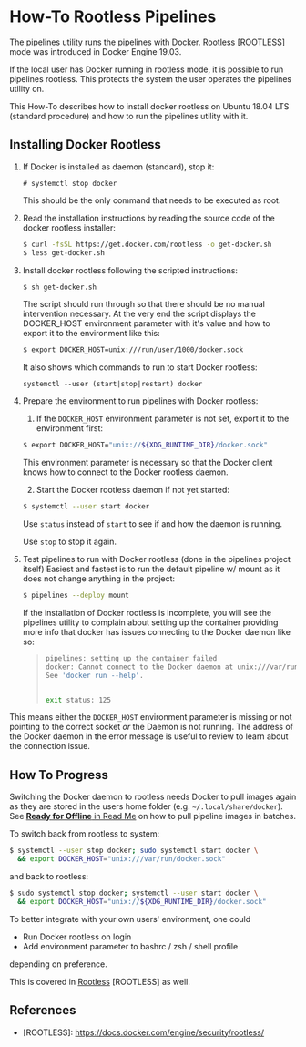 # How-To Rootless Pipelines

The pipelines utility runs the pipelines with Docker. [Rootless] \[ROOTLESS] mode was
introduced in Docker Engine 19.03.

If the local user has Docker running in rootless mode, it is possible to
run pipelines rootless. This protects the system the user operates the
pipelines utility on.

This How-To describes how to install docker rootless on Ubuntu 18.04 LTS
(standard procedure) and how to run the pipelines utility with it.

## Installing Docker Rootless

1.  If Docker is installed as daemon (standard), stop it:

    ```
    # systemctl stop docker
    ```

    This should be the only command that needs to be executed as root.

2.  Read the installation instructions by reading the source code of the
    docker rootless installer:

    ```bash
    $ curl -fsSL https://get.docker.com/rootless -o get-docker.sh
    $ less get-docker.sh
    ```

3.  Install docker rootless following the scripted instructions:

    ```bash
    $ sh get-docker.sh
    ```

    The script should run through so that there should be no manual
    intervention necessary. At the very end the script displays the
    DOCKER_HOST environment parameter with it's value and how to
    export it to the environment like this:

    ```bash
    $ export DOCKER_HOST=unix:///run/user/1000/docker.sock
    ```

    It also shows which commands to run to start Docker rootless:

    ```text
    systemctl --user (start|stop|restart) docker
    ```

4.  Prepare the environment to run pipelines with Docker rootless:

    1. If the `DOCKER_HOST` environment parameter is not set, export it to
    the environment first:

    ```bash
    $ export DOCKER_HOST="unix://${XDG_RUNTIME_DIR}/docker.sock"
    ```

    This environment parameter is necessary so that the Docker client
    knows how to connect to the Docker rootless daemon.

    2. Start the Docker rootless daemon if not yet started:

    ```bash
    $ systemctl --user start docker
    ```

    Use `status` instead of `start` to see if and how the daemon is running.

    Use `stop` to stop it again.

5.  Test pipelines to run with Docker rootless (done in the pipelines project
    itself)
    Easiest and fastest is to run the default pipeline w/ mount as it does
    not change anything in the project:

    ```bash
    $ pipelines --deploy mount
    ```

    If the installation of Docker rootless is incomplete, you will see the
    pipelines utility to complain about setting up the container providing
    more info that docker has issues connecting to the Docker daemon like so:

    > ```bash
    > pipelines: setting up the container failed
    > docker: Cannot connect to the Docker daemon at unix:///var/run/docker.sock. Is the docker daemon running?.
    > See 'docker run --help'.
    >
    >
    > exit status: 125
    > ```

   This means either the `DOCKER_HOST` environment parameter is missing or
   not pointing to the correct socket *or* the Daemon is not running. The
   address of the Docker daemon in the error message is useful to review to
   learn about the connection issue.

## How To Progress

Switching the Docker daemon to rootless needs Docker to pull images again as
they are stored in the users home folder (e.g. `~/.local/share/docker`). See
[**Ready for Offline** in Read Me](../README.md#ready-for-offline) on how to
pull pipeline images in batches.

To switch back from rootless to system:

```bash
$ systemctl --user stop docker; sudo systemctl start docker \
  && export DOCKER_HOST="unix:///var/run/docker.sock"
```
and back to rootless:
```bash
$ sudo systemctl stop docker; systemctl --user start docker \
  && export DOCKER_HOST="unix://${XDG_RUNTIME_DIR}/docker.sock"
```

To better integrate with your own users' environment, one could

* Run Docker rootless on login
* Add environment parameter to bashrc / zsh / shell profile

depending on preference.

This is covered in [Rootless] \[ROOTLESS] as well.

## References

* \[ROOTLESS]: https://docs.docker.com/engine/security/rootless/

[Rootless]: https://docs.docker.com/engine/security/rootless/
